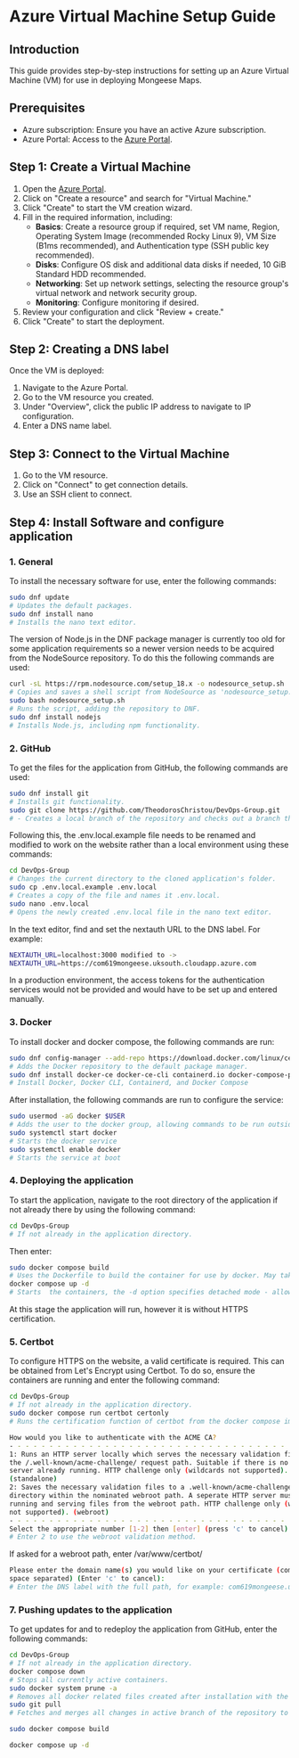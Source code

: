 # Azure Virtual Machine Setup Guide

## Introduction

This guide provides step-by-step instructions for setting up an Azure Virtual Machine (VM) for use in deploying Mongeese Maps.

## Prerequisites

- Azure subscription: Ensure you have an active Azure subscription.
- Azure Portal: Access to the [Azure Portal](https://portal.azure.com/).

## Step 1: Create a Virtual Machine

1. Open the [Azure Portal](https://portal.azure.com/).
2. Click on "Create a resource" and search for "Virtual Machine."
3. Click "Create" to start the VM creation wizard.
4. Fill in the required information, including:
   - **Basics**: Create a resource group if required, set VM name, Region, Operating System Image (recommended Rocky Linux 9), VM Size (B1ms recommended), and Authentication type (SSH public key recommended).
   - **Disks**: Configure OS disk and additional data disks if needed, 10 GiB Standard HDD recommended.
   - **Networking**: Set up network settings, selecting the resource group's virtual network and network security group.
   - **Monitoring**: Configure monitoring if desired.
5. Review your configuration and click "Review + create."
6. Click "Create" to start the deployment.

## Step 2: Creating a DNS label

Once the VM is deployed:

1. Navigate to the Azure Portal.
2. Go to the VM resource you created.
3. Under "Overview", click the public IP address to navigate to IP configuration.
4. Enter a DNS name label.

## Step 3: Connect to the Virtual Machine

1. Go to the VM resource.
2. Click on "Connect" to get connection details.
3. Use an SSH client to connect.

## Step 4: Install Software and configure application

### 1. General

To install the necessary software for use, enter the following commands:

```bash
sudo dnf update
# Updates the default packages.
sudo dnf install nano
# Installs the nano text editor.
```

The version of Node.js in the DNF package manager is currently too old for some application requirements so a newer version needs to be acquired from the NodeSource repository. To do this the following commands are used:

```bash
curl -sL https://rpm.nodesource.com/setup_18.x -o nodesource_setup.sh 
# Copies and saves a shell script from NodeSource as 'nodesource_setup.sh'
sudo bash nodesource_setup.sh
# Runs the script, adding the repository to DNF.
sudo dnf install nodejs 
# Installs Node.js, including npm functionality.
```


### 2. GitHub

To get the files for the application from GitHub, the following commands are used:

```bash
sudo dnf install git
# Installs git functionality.
sudo git clone https://github.com/TheodorosChristou/DevOps-Group.git
# -	Creates a local branch of the repository and checks out a branch that is forked from the repository’s currently active branch, in this case ‘main’.
```

Following this, the .env.local.example file needs to be renamed and modified to work on the website rather than a local environment using these commands:

```bash
cd DevOps-Group
# Changes the current directory to the cloned application's folder.
sudo cp .env.local.example .env.local
# Creates a copy of the file and names it .env.local.
sudo nano .env.local
# Opens the newly created .env.local file in the nano text editor.
```

In the text editor, find and set the nextauth URL to the DNS label. For example:

```bash
NEXTAUTH_URL=localhost:3000 modified to ->
NEXTAUTH_URL=https://com619mongeese.uksouth.cloudapp.azure.com
```

In a production environment, the access tokens for the authentication services would not be provided and would have to be set up and entered manually.


### 3. Docker

To install docker and docker compose, the following commands are run:

```bash
sudo dnf config-manager --add-repo https://download.docker.com/linux/centos/docker-ce.repo
# Adds the Docker repository to the default package manager.
sudo dnf install docker-ce docker-ce-cli containerd.io docker-compose-plugin
# Install Docker, Docker CLI, Containerd, and Docker Compose
```

After installation, the following commands are run to configure the service:

```bash
sudo usermod -aG docker $USER
# Adds the user to the docker group, allowing commands to be run outside of root.
sudo systemctl start docker
# Starts the docker service
sudo systemctl enable docker
# Starts the service at boot
```


### 4. Deploying the application

To start the application, navigate to the root directory of the application if not already there by using the following command:

```bash
cd DevOps-Group
# If not already in the application directory.
```

Then enter:

```bash
sudo docker compose build
# Uses the Dockerfile to build the container for use by docker. May take a while.
docker compose up -d
# Starts  the containers, the -d option specifies detached mode - allowing the container to run in the background of the CLI.
```

At this stage the application will run, however it is without HTTPS certification.


### 5. Certbot

To configure HTTPS on the website, a valid certificate is required. This can be obtained from Let's Encrypt using Certbot. To do so, ensure the containers are running and enter the following command:

```bash
cd DevOps-Group
# If not already in the application directory.
sudo docker compose run certbot certonly
# Runs the certification function of certbot from the docker compose image.

How would you like to authenticate with the ACME CA?
- - - - - - - - - - - - - - - - - - - - - - - - - - - - - - - - - - - - - - - -
1: Runs an HTTP server locally which serves the necessary validation files under
the /.well-known/acme-challenge/ request path. Suitable if there is no HTTP
server already running. HTTP challenge only (wildcards not supported).
(standalone)
2: Saves the necessary validation files to a .well-known/acme-challenge/
directory within the nominated webroot path. A seperate HTTP server must be
running and serving files from the webroot path. HTTP challenge only (wildcards
not supported). (webroot)
- - - - - - - - - - - - - - - - - - - - - - - - - - - - - - - - - - - - - - - -
Select the appropriate number [1-2] then [enter] (press 'c' to cancel):
# Enter 2 to use the webroot validation method.
```

If asked for a webroot path, enter /var/www/certbot/

```bash
Please enter the domain name(s) you would like on your certificate (comma and/or
space separated) (Enter 'c' to cancel):
# Enter the DNS label with the full path, for example: com619mongeese.uksouth.cloudapp.azure.com
```


### 7. Pushing updates to the application

To get updates for and to redeploy the application from GitHub, enter the following commands:

```bash
cd DevOps-Group
# If not already in the application directory.
docker compose down
# Stops all currently active containers.
sudo docker system prune -a
# Removes all docker related files created after installation with the exception of volumes. The -a option removes all unused images rather than just dangling ones. This is necessary if storage space is limited.
sudo git pull
# Fetches and merges all changes in active branch of the repository to the local repository. May ask for and require a valid username and [personal access token](https://github.com/settings/tokens).

sudo docker compose build

docker compose up -d
```
